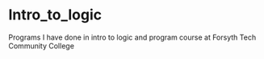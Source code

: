 # Intro_to_logic
Programs I have done in intro to logic and program course at Forsyth Tech Community College

